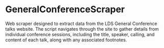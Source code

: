 # GeneralConferenceScraper
Web scraper designed to extract data from the LDS General Conference talks website. The script navigates through the site to gather details from individual conference sessions, including the title, speaker, calling, and content of each talk, along with any associated footnotes. 
